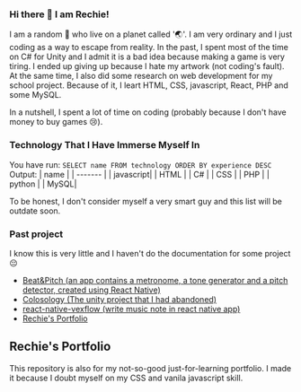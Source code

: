 ### Hi there 👋 I am Rechie!

I am a random 👦 who live on a planet called '🌏'. I am very ordinary and I just coding as a way to escape from reality.
In the past, I spent most of the time on C# for Unity and I admit it is a bad idea because making a game is very tiring.
I ended up giving up because I hate my artwork (not coding's fault). At the same time, I also did some research on web development
for my school project. Because of it, I leart HTML, CSS, javascript, React, PHP and some MySQL.

In a nutshell, I spent a lot of time on coding (probably because I don't have money to buy games 😢).

### Technology That I Have Immerse Myself In

You have run: `SELECT name FROM technology ORDER BY experience DESC`
Output:
| name |
| ------- |
| javascript|
| HTML |
| C# |
| CSS |
| PHP |
| python |
| MySQL|

To be honest, I don't consider myself a very smart guy and this list will be outdate soon.

### Past project

I know this is very little and I haven't do the documentation for some project 😔

- [Beat&Pitch (an app contains a metronome, a tone generator and a pitch detector, created using React Native)](https://github.com/RechieKho/BeatAndPitch)
- [Colosology (The unity project that I had abandoned)](https://github.com/RechieKho/colosology)
- [react-native-vexflow (write music note in react native app)](https://github.com/RechieKho/react-native-vexflow)
- [Rechie's Portfolio]()

## Rechie's Portfolio

This repository is also for my not-so-good just-for-learning portfolio. I made it because I doubt myself on my CSS and vanila javascript skill.

<!--
**RechieKho/RechieKho** is a ✨ _special_ ✨ repository because its `README.md` (this file) appears on your GitHub profile.

Here are some ideas to get you started:

- 🔭 I’m currently working on ...
- 🌱 I’m currently learning ...
- 👯 I’m looking to collaborate on ...
- 🤔 I’m looking for help with ...
- 💬 Ask me about ...
- 📫 How to reach me: ...
- 😄 Pronouns: ...
- ⚡ Fun fact: ...
-->
